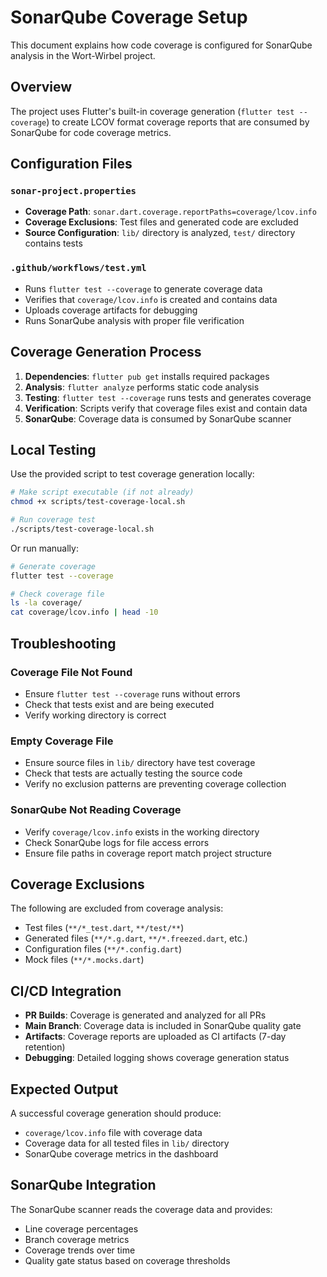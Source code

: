 # SonarQube Coverage Setup

This document explains how code coverage is configured for SonarQube analysis in the Wort-Wirbel project.

## Overview

The project uses Flutter's built-in coverage generation (`flutter test --coverage`) to create LCOV format coverage reports that are consumed by SonarQube for code coverage metrics.

## Configuration Files

### `sonar-project.properties`
- **Coverage Path**: `sonar.dart.coverage.reportPaths=coverage/lcov.info`
- **Coverage Exclusions**: Test files and generated code are excluded
- **Source Configuration**: `lib/` directory is analyzed, `test/` directory contains tests

### `.github/workflows/test.yml`
- Runs `flutter test --coverage` to generate coverage data
- Verifies that `coverage/lcov.info` is created and contains data
- Uploads coverage artifacts for debugging
- Runs SonarQube analysis with proper file verification

## Coverage Generation Process

1. **Dependencies**: `flutter pub get` installs required packages
2. **Analysis**: `flutter analyze` performs static code analysis
3. **Testing**: `flutter test --coverage` runs tests and generates coverage
4. **Verification**: Scripts verify that coverage files exist and contain data
5. **SonarQube**: Coverage data is consumed by SonarQube scanner

## Local Testing

Use the provided script to test coverage generation locally:

```bash
# Make script executable (if not already)
chmod +x scripts/test-coverage-local.sh

# Run coverage test
./scripts/test-coverage-local.sh
```

Or run manually:

```bash
# Generate coverage
flutter test --coverage

# Check coverage file
ls -la coverage/
cat coverage/lcov.info | head -10
```

## Troubleshooting

### Coverage File Not Found
- Ensure `flutter test --coverage` runs without errors
- Check that tests exist and are being executed
- Verify working directory is correct

### Empty Coverage File
- Ensure source files in `lib/` directory have test coverage
- Check that tests are actually testing the source code
- Verify no exclusion patterns are preventing coverage collection

### SonarQube Not Reading Coverage
- Verify `coverage/lcov.info` exists in the working directory
- Check SonarQube logs for file access errors
- Ensure file paths in coverage report match project structure

## Coverage Exclusions

The following are excluded from coverage analysis:
- Test files (`**/*_test.dart`, `**/test/**`)
- Generated files (`**/*.g.dart`, `**/*.freezed.dart`, etc.)
- Configuration files (`**/*.config.dart`)
- Mock files (`**/*.mocks.dart`)

## CI/CD Integration

- **PR Builds**: Coverage is generated and analyzed for all PRs
- **Main Branch**: Coverage data is included in SonarQube quality gate
- **Artifacts**: Coverage reports are uploaded as CI artifacts (7-day retention)
- **Debugging**: Detailed logging shows coverage generation status

## Expected Output

A successful coverage generation should produce:
- `coverage/lcov.info` file with coverage data
- Coverage data for all tested files in `lib/` directory
- SonarQube coverage metrics in the dashboard

## SonarQube Integration

The SonarQube scanner reads the coverage data and provides:
- Line coverage percentages
- Branch coverage metrics
- Coverage trends over time
- Quality gate status based on coverage thresholds